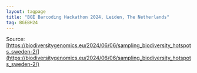 ```yaml
---
layout: tagpage
title: "BGE Barcoding Hackathon 2024, Leiden, The Netherlands"
tag: BGEBH24
---
```


Source: [https://biodiversitygenomics.eu/2024/06/06/sampling_biodiversity_hotspots_sweden-2/](https://biodiversitygenomics.eu/2024/06/06/sampling_biodiversity_hotspots_sweden-2/)
